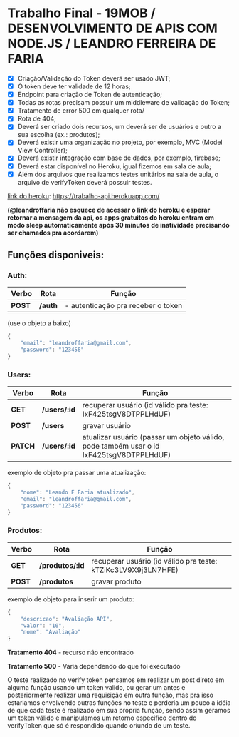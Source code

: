 # Trabalho Final - 19MOB / DESENVOLVIMENTO DE APIS COM NODE.JS / LEANDRO FERREIRA DE FARIA

- [x]  Criação/Validação do Token deverá ser usado JWT;
- [x]  O token deve ter validade de 12 horas;
- [x]  Endpoint para criação de Token de autenticação;
- [x]  Todas as rotas precisam possuir um middleware de validação do Token;
- [x]  Tratamento de error 500 em qualquer rota/
- [x]  Rota de 404;
- [x]  Deverá ser criado dois recursos, um deverá ser de usuários e outro a sua escolha (ex.: produtos);
- [x]  Deverá existir uma organização no projeto, por exemplo, MVC (Model View Controller);
- [x]  Deverá existir integração com base de dados, por exemplo, firebase;
- [x]  Deverá estar disponível no Heroku, igual fizemos em sala de aula;
- [x]  Além dos arquivos que realizamos testes unitários na sala de aula, o arquivo de verifyToken deverá possuir testes.

[link do heroku](https://trabalho-api.herokuapp.com/): https://trabalho-api.herokuapp.com/

**(@leandroffaria não esquece de acessar o link do heroku e esperar retornar a mensagem da api, os apps gratuitos do heroku entram em modo sleep automaticamente após 30 minutos de inatividade precisando ser chamados pra acordarem)**

## Funções disponiveis:
### Auth:
| **Verbo**  |  **Rota**  | **Função** |
| --- | --- | --- |
|  **POST**  |  **/auth**  |  - autenticação pra receber o token | 

 (use o objeto a baixo)

```javascript
{
    "email": "leandroffaria@gmail.com",
    "password": "123456"
}
```
### Users:
| **Verbo**  |  **Rota**  | **Função** |
| --- | --- | --- |
| **GET** |  **/users/:id** | recuperar usuário (id válido pra teste: IxF425tsgV8DTPPLHdUF) |
| **POST** | **/users** | gravar usuário |
| **PATCH** | **/users/:id** | atualizar usuário (passar um objeto válido, pode também usar o id IxF425tsgV8DTPPLHdUF) |

exemplo de objeto pra passar uma atualização:
```javascript
{
    "nome": "Leando F Faria atualizado",
    "email": "leandroffaria@gmail.com",
    "password": "123456"
}
```
### Produtos:
| **Verbo**  |  **Rota**  | **Função** |
| --- | --- | --- |
| **GET** | **/produtos/:id** | recuperar usuário (id válido pra teste: kTZiKc3LV9X9j3LN7HFE)
| **POST** | **/produtos** | gravar produto

exemplo de objeto para inserir um produto:
```javascript
{
    "descricao": "Avaliação API",
    "valor": "10",
    "nome": "Avaliação"
}
```

**Tratamento 404** - recurso não encontrado

**Tratamento 500** - Varia dependendo do que foi executado
    
O teste realizado no verify token pensamos em realizar um post direto em alguma função usando um token valido, ou gerar um antes e posteriormente realizar uma requisição em outra função, mas pra isso estariamos envolvendo outras funções no teste e perderia um pouco a idéia de que cada teste é realizado em sua própria função, sendo assim geramos um token válido e manipulamos um retorno especifico dentro do verifyToken que só é respondido quando oriundo de um teste.
